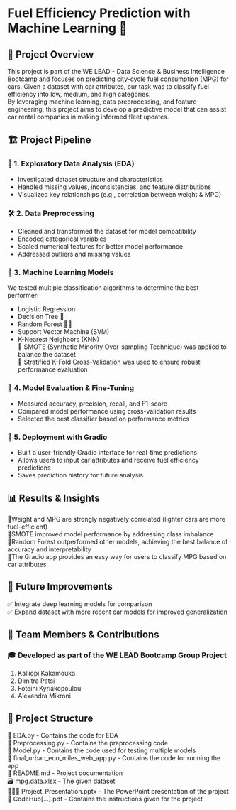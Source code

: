 # Fuel Efficiency Prediction with Machine Learning 🚗
## 📌 Project Overview<br/>
This project is part of the WE LEAD - Data Science & Business Intelligence Bootcamp and focuses on predicting city-cycle fuel consumption (MPG) for cars. Given a dataset with car attributes, our task was to classify fuel efficiency into low, medium, and high categories.<br/>
By leveraging machine learning, data preprocessing, and feature engineering, this project aims to develop a predictive model that can assist car rental companies in making informed fleet updates.<br/>

## 🏗 Project Pipeline<br/>
### 🔎 1. Exploratory Data Analysis (EDA)<br/>
- Investigated dataset structure and characteristics<br/>
- Handled missing values, inconsistencies, and feature distributions<br/>
- Visualized key relationships (e.g., correlation between weight & MPG)<br/>

### 🛠 2. Data Preprocessing<br/>
- Cleaned and transformed the dataset for model compatibility<br/>
- Encoded categorical variables<br/>
- Scaled numerical features for better model performance<br/>
- Addressed outliers and missing values<br/>

### 🤖 3. Machine Learning Models<br/>
We tested multiple classification algorithms to determine the best performer:<br/>
- Logistic Regression<br/>
- Decision Tree 🌳<br/>
- Random Forest 🌲🌲<br/>
- Support Vector Machine (SVM)<br/>
- K-Nearest Neighbors (KNN)<br/>
🔹 SMOTE (Synthetic Minority Over-sampling Technique) was applied to balance the dataset<br/>
🔹 Stratified K-Fold Cross-Validation was used to ensure robust performance evaluation<br/>

### 🎯 4. Model Evaluation & Fine-Tuning<br/>
- Measured accuracy, precision, recall, and F1-score<br/>
- Compared model performance using cross-validation results<br/>
- Selected the best classifier based on performance metrics<br/>

### 🚀 5. Deployment with Gradio<br/>
- Built a user-friendly Gradio interface for real-time predictions<br/>
- Allows users to input car attributes and receive fuel efficiency predictions<br/>
- Saves prediction history for future analysis<br/>

## 📊 Results & Insights<br/>
🔹Weight and MPG are strongly negatively correlated (lighter cars are more fuel-efficient)<br/>
🔹SMOTE improved model performance by addressing class imbalance<br/>
🔹Random Forest outperformed other models, achieving the best balance of accuracy and interpretability<br/>
🔹The Gradio app provides an easy way for users to classify MPG based on car attributes<br/>

## 📌 Future Improvements<br/>
✅ Integrate deep learning models for comparison<br/>
✅ Expand dataset with more recent car models for improved generalization<br/>

## 👥 Team Members & Contributions<br/>
### 🎓 Developed as part of the WE LEAD Bootcamp Group Project<br/>

1. Kalliopi Kakamouka<br/>
2. Dimitra Patsi<br/>
3. Foteini Kyriakopoulou<br/>
4. Alexandra Mikroni<br/>

## 📂 Project Structure<br/>
📁 EDA.py - Contains the code for EDA<br/>
📁 Preprocessing.py - Contains the preprocessing code<br/>
📁 Model.py - Contains the code used for testing multiple models<br/>
📁 final_urban_eco_miles_web_app.py - Contains the code for running the app<br/>
📜 README.md - Project documentation<br/>
🗃️ mpg.data.xlsx - The given dataset<br/>
👩🏻‍🏫 Project_Presentation.pptx - The PowerPoint presentation of the project<br/>
📄 CodeHub[...].pdf - Contains the instructions given for the project
